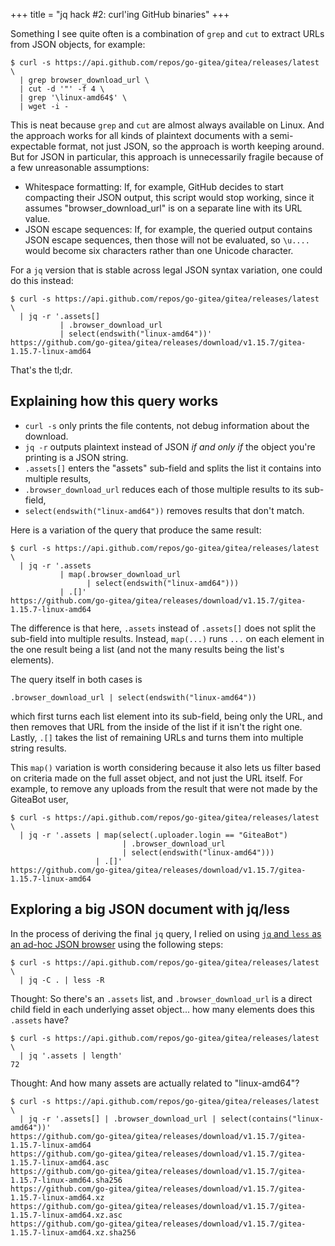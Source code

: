 +++
title = "jq hack #2: curl'ing GitHub binaries"
+++

Something I see quite often is a combination of `grep` and `cut` to extract URLs from JSON objects, for example:

```
$ curl -s https://api.github.com/repos/go-gitea/gitea/releases/latest \
  | grep browser_download_url \
  | cut -d '"' -f 4 \
  | grep '\linux-amd64$' \
  | wget -i -
```

This is neat because `grep` and `cut` are almost always available on Linux. And the approach works for all kinds of plaintext documents with a semi-expectable format, not just JSON, so the approach is worth keeping around. But for JSON in particular, this approach is unnecessarily fragile because of a few unreasonable assumptions:

- Whitespace formatting: If, for example, GitHub decides to start compacting their JSON output, this script would stop working, since it assumes "browser_download_url" is on a separate line with its URL value.
- JSON escape sequences: If, for example, the queried output contains JSON escape sequences, then those will not be evaluated, so `\u....` would become six characters rather than one Unicode character.

For a `jq` version that is stable across legal JSON syntax variation, one could do this instead:

```
$ curl -s https://api.github.com/repos/go-gitea/gitea/releases/latest \
  | jq -r '.assets[]
           | .browser_download_url
           | select(endswith("linux-amd64"))'
https://github.com/go-gitea/gitea/releases/download/v1.15.7/gitea-1.15.7-linux-amd64
```

That's the tl;dr.

## Explaining how this query works

- `curl -s` only prints the file contents, not debug information about the download.
- `jq -r` outputs plaintext instead of JSON *if and only if* the object you're printing is a JSON string.
- `.assets[]` enters the "assets" sub-field and splits the list it contains into multiple results,
- `.browser_download_url` reduces each of those multiple results to its sub-field,
- `select(endswith("linux-amd64"))` removes results that don't match.

Here is a variation of the query that produce the same result:

```
$ curl -s https://api.github.com/repos/go-gitea/gitea/releases/latest \
  | jq -r '.assets
           | map(.browser_download_url
                 | select(endswith("linux-amd64")))
           | .[]'
https://github.com/go-gitea/gitea/releases/download/v1.15.7/gitea-1.15.7-linux-amd64
```

The difference is that here, `.assets` instead of `.assets[]` does not split the sub-field into multiple results. Instead, `map(...)` runs `...` on each element in the one result being a list (and not the many results being the list's elements). 

The query itself in both cases is

```
.browser_download_url | select(endswith("linux-amd64"))
```

which first turns each list element into its sub-field, being only the URL, and then removes that URL from the inside of the list if it isn't the right one. Lastly, `.[]` takes the list of remaining URLs and turns them into multiple string results.

This `map()` variation is worth considering because it also lets us filter based on criteria made on the full asset object, and not just the URL itself. For example, to remove any uploads from the result that were not made by the GiteaBot user,

```
$ curl -s https://api.github.com/repos/go-gitea/gitea/releases/latest \
  | jq -r '.assets | map(select(.uploader.login == "GiteaBot")
                         | .browser_download_url
                         | select(endswith("linux-amd64")))
                   | .[]'
https://github.com/go-gitea/gitea/releases/download/v1.15.7/gitea-1.15.7-linux-amd64
```

## Exploring a big JSON document with jq/less

In the process of deriving the final `jq` query, I relied on using [`jq` and `less` as an ad-hoc JSON browser](https://dev.to/sshine/jq-hack-1-colored-less-3fo3) using the following steps:

```
$ curl -s https://api.github.com/repos/go-gitea/gitea/releases/latest \
  | jq -C . | less -R
```

Thought: So there's an `.assets` list, and `.browser_download_url` is a direct child field in each underlying asset object... how many elements does this `.assets` have?

```
$ curl -s https://api.github.com/repos/go-gitea/gitea/releases/latest \
  | jq '.assets | length'
72
```

Thought: And how many assets are actually related to "linux-amd64"?

```
$ curl -s https://api.github.com/repos/go-gitea/gitea/releases/latest \
  | jq -r '.assets[] | .browser_download_url | select(contains("linux-amd64"))'
https://github.com/go-gitea/gitea/releases/download/v1.15.7/gitea-1.15.7-linux-amd64
https://github.com/go-gitea/gitea/releases/download/v1.15.7/gitea-1.15.7-linux-amd64.asc
https://github.com/go-gitea/gitea/releases/download/v1.15.7/gitea-1.15.7-linux-amd64.sha256
https://github.com/go-gitea/gitea/releases/download/v1.15.7/gitea-1.15.7-linux-amd64.xz
https://github.com/go-gitea/gitea/releases/download/v1.15.7/gitea-1.15.7-linux-amd64.xz.asc
https://github.com/go-gitea/gitea/releases/download/v1.15.7/gitea-1.15.7-linux-amd64.xz.sha256
```

